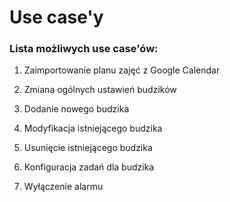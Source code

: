 # Use case'y

### Lista możliwych use case'ów:

1. Zaimportowanie planu zajęć z Google Calendar

2. Zmiana ogólnych ustawień budzików

3. Dodanie nowego budzika

4. Modyfikacja istniejącego budzika

5. Usunięcie istniejącego budzika

7. Konfiguracja zadań dla budzika

6. Wyłączenie alarmu
